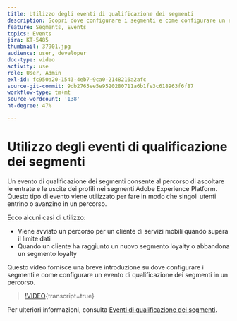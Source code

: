 ```yaml
---
title: Utilizzo degli eventi di qualificazione dei segmenti
description: Scopri dove configurare i segmenti e come configurare un evento di qualificazione dei segmenti in un percorso.
feature: Segments, Events
topics: Events
jira: KT-5485
thumbnail: 37901.jpg
audience: user, developer
doc-type: video
activity: use
role: User, Admin
exl-id: fc950a20-1543-4eb7-9ca0-2148216a2afc
source-git-commit: 9db2765ee5e9520280711a6b1fe3c618963f6f87
workflow-type: tm+mt
source-wordcount: '138'
ht-degree: 47%

---
```


# Utilizzo degli eventi di qualificazione dei segmenti

Un evento di qualificazione dei segmenti consente al percorso di ascoltare le entrate e le uscite dei profili nei segmenti Adobe Experience Platform. Questo tipo di evento viene utilizzato per fare in modo che singoli utenti entrino o avanzino in un percorso.

Ecco alcuni casi di utilizzo:

* Viene avviato un percorso per un cliente di servizi mobili quando supera il limite dati
* Quando un cliente ha raggiunto un nuovo segmento loyalty o abbandona un segmento loyalty

Questo video fornisce una breve introduzione su dove configurare i segmenti e come configurare un evento di qualificazione dei segmenti in un percorso.

>[!VIDEO](https://video.tv.adobe.com/v/37901?learn=on){transcript=true}

Per ulteriori informazioni, consulta [Eventi di qualificazione dei segmenti](https://experienceleague.adobe.com/docs/journeys/using/building-journeys/about-journey-building/events-activities/segment-qualification-events.html?lang=en).
